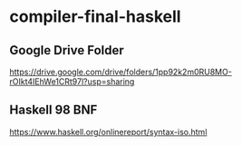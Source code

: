 # compiler-final-haskell

## Google Drive Folder
https://drive.google.com/drive/folders/1pp92k2m0RU8MO-rOIkt4IEhWe1CRt97l?usp=sharing

## Haskell 98 BNF
https://www.haskell.org/onlinereport/syntax-iso.html

